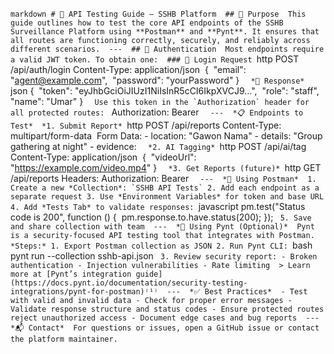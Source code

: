 ‎```markdown
‎# 🧪 API Testing Guide – SSHB Platform
‎
‎## 🎯 Purpose
‎
‎This guide outlines how to test the core API endpoints of the SSHB Surveillance Platform using **Postman** and **Pynt**. It ensures that all routes are functioning correctly, securely, and reliably across different scenarios.
‎
‎---
‎
‎## 🔐 Authentication
‎
‎Most endpoints require a valid JWT token. To obtain one:
‎
‎### 🔸 Login Request
‎```http
‎POST /api/auth/login
‎Content-Type: application/json
‎
‎{
‎  "email": "agent@example.com",
‎  "password": "yourPassword"
‎}
‎```
‎
‎*🔸 Response*
‎```json
‎{
‎  "token": "eyJhbGciOiJIUzI1NiIsInR5cCI6IkpXVCJ9...",
‎  "role": "staff",
‎  "name": "Umar"
‎}
‎```
‎
‎Use this token in the `Authorization` header for all protected routes:
‎```
‎Authorization: Bearer <token>
‎```
‎
‎---
‎
‎*📋 Endpoints to Test*
‎
‎*1. Submit Report*
‎```http
‎POST /api/reports
‎Content-Type: multipart/form-data
‎
‎Form Data:
‎- location: "Gawon Nama"
‎- details: "Group gathering at night"
‎- evidence: <upload file>
‎```
‎
‎*2. AI Tagging*
‎```http
‎POST /api/ai/tag
‎Content-Type: application/json
‎
‎{
‎  "videoUrl": "https://example.com/video.mp4"
‎}
‎```
‎
‎*3. Get Reports (future)*
‎```http
‎GET /api/reports
‎Headers:
‎Authorization: Bearer <token>
‎```
‎
‎---
‎
‎*🧪 Using Postman*
‎
‎1. Create a new *Collection*: `SSHB API Tests`
‎2. Add each endpoint as a separate request
‎3. Use *Environment Variables* for token and base URL
‎4. Add *Tests Tab* to validate responses:
‎```javascript
‎pm.test("Status code is 200", function () {
‎  pm.response.to.have.status(200);
‎});
‎```
‎5. Save and share collection with team
‎
‎---
‎
‎*🔐 Using Pynt (Optional)*
‎
‎Pynt is a security-focused API testing tool that integrates with Postman.
‎
‎*Steps:*
‎1. Export Postman collection as JSON
‎2. Run Pynt CLI:
‎```bash
‎pynt run --collection sshb-api.json
‎```
‎3. Review security report:
‎- Broken authentication
‎- Injection vulnerabilities
‎- Rate limiting
‎
‎> Learn more at [Pynt’s integration guide](https://docs.pynt.io/documentation/security-testing-integrations/pynt-for-postman)⁽¹⁾
‎
‎---
‎
‎*✅ Best Practices*
‎
‎- Test with valid and invalid data
‎- Check for proper error messages
‎- Validate response structure and status codes
‎- Ensure protected routes reject unauthorized access
‎- Document edge cases and bug reports
‎
‎---
‎
‎*📬 Contact*
‎
‎For questions or issues, open a GitHub issue or contact the platform maintainer.
‎
‎```
